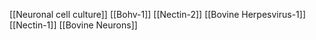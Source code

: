 [[Neuronal cell culture]]
[[Bohv-1]]
[[Nectin-2]]
[[Bovine Herpesvirus-1]]
[[Nectin-1]]
[[Bovine Neurons]]
